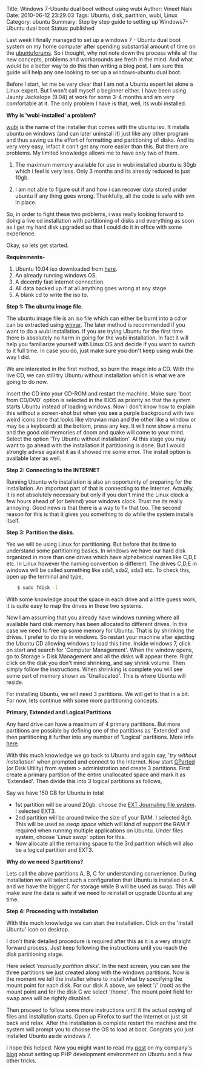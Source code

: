 Title: Windows 7-Ubuntu dual boot without using wubi
Author: Vineet Naik
Date: 2010-06-12 23:29:03
Tags: Ubuntu, disk, partition, wubi, Linux
Category: ubuntu
Summary: Step by step guide to setting up Windows7-Ubuntu dual boot
Status: published


Last week I finally managed to set up a windows 7 - Ubuntu dual boot
system on my home computer after spending substantial amount of time
on the [ubuntuforums](http://ubuntuforums.org). So i thought, why not
note down the process while all the new concepts, problems and
workarounds are fresh in the mind. And what would be a better way to
do this than writing a blog post. I am sure this guide will help any
one looking to set up a windows-ubuntu dual boot.<!--more-->

Before I start, let me be very clear that I am not a Ubuntu expert let
alone a Linux expert. But I won't call myself a beginner either. I
have been using Jaunty Jackalope (9.04) at work for some 3-4 months
and am very comfortable at it. The only problem I have is that, well,
its wubi installed.

**Why is 'wubi-installed' a problem?**

[wubi](http://wubi-installer.org/) is the name of the installer that
comes with the ubuntu iso. It installs ubuntu on windows (and can
later uninstall it) just like any other program and thus saving us the
effort of formatting and partitioning of disks. And its very very
easy, infact it can't get any more easier than this. But there are
problems. My limited knowledge allows me to have only two of them.

1. The maximum memory available for use in wubi installed ubuntu is
   30gb which i feel is very less. Only 3 months and its already reduced
   to just 10gb.

2. I am not able to figure out if and how i can recover data stored
   under ubuntu if any thing goes wrong. Thankfully, all the code is safe
   with svn in place.

So, in order to fight these two problems, i was really looking forward
to doing a live cd installation with partitioning of disks and
everything as soon as I get my hard disk upgraded so that I could do
it in office with some experience.

Okay, so lets get started.

**Requirements-**

1. Ubuntu 10.04 iso downloaded from [here](http://www.ubuntu.com/desktop/get-ubuntu/download).
2. An already running windows OS.
3. A decently fast internet connection.
4. All data backed up if at all anything goes wrong at any stage.
5. A blank cd to write the iso to.


**Step 1: The ubuntu image file.**

The ubuntu image file is an iso file which can either be burnt into a
cd or can be extracted using
[winrar](http://www.rarlab.com/download.htm). The later method is
recommended if you want to do a wubi installation. If you are trying
Ubuntu for the first time there is absolutely no harm in going for the
wubi installation. In fact it will help you familiarize yourself with
Linux OS and decide if you want to switch to it full time. In case you
do, just make sure you don't keep using wubi the way I did.

We are interested in the first method, so burn the image into a
CD. With the live CD, we can still try Ubuntu without installation
which is what we are going to do now.

Insert the CD into your CD-ROM and restart the machine. Make sure
'boot from CD/DVD' option is selected in the BIOS as priority so that
the system starts Ubuntu instead of loading windows. Now I don't
know how to explain this without a screen-shot but when you see a
purple background with two weird icons (one that looks like vitruvian
man and the other like a window or may be a keyboard) at the bottom,
press any key. It will now show a menu and the good old memories of
doom and quake will come to your mind.  Select the option 'Try Ubuntu
without installation'. At this stage you may want to go ahead with the
installation if partitioning is done. But I would strongly advise
against it as it showed me some error. The install option is available
later as well.


**Step 2: Connecting to the INTERNET**

Running Ubuntu w/o installation is also an opportunity of preparing
for the installation. An important part of that is connecting to the
Internet. Actually, it is not absolutely necessary but only if you
don't mind the Linux clock a few hours ahead of (or behind) your
windows clock. Trust me its really annoying. Good news is that there
is a way to fix that too. The second reason for this is that it gives
you something to do while the system installs itself.


**Step 3: Partition the disks.**

Yes we will be using Linux for partitioning. But before that its time
to understand some partitioning basics.  In windows we have our hard
disk organized in more than one drives which have alphabetical names
like C,D,E etc. In Linux however the naming convention is
different. The drives C,D,E in windows will be called something like
sda1, sda2, sda3 etc. To check this, open up the terminal and type,

```bash
    $ sudo fdisk -l
```

With some knowledge about the space in each drive and a little guess
work, it is quite easy to map the drives in these two systems.

Now I am assuming that you already have windows running where all
available hard disk memory has been allocated to different drives. In
this case we need to free up some memory for Ubuntu. That is by
shrinking the drives. I prefer to do this in windows. So restart your
machine after ejecting the Ubuntu CD allowing windows to load this
time.  Inside windows 7, click on start and search for 'Computer
Management'. When the window opens, go to Storage > Disk Management
and all the disks will appear there. Right click on the disk you don't
mind shrinking, and say shrink volume. Then simply follow the
instructions. When shrinking is complete you will see some part of
memory shown as 'Unallocated'. This is where Ubuntu will reside.

For installing Ubuntu, we will need 3 partitions. We will get to that
in a bit. For now, lets continue with some more partitioning concepts.


**Primary, Extended and Logical Partitions** 

Any hard drive can have a maximum of 4 primary partitions. But more
partitions are possible by defining one of the partitions as
'Extended' and then partitioning it further into any number of
'Logical' partitions. More info
[here](http://www.pcguide.com/ref/hdd/file/structPartitions-c.html).

With this much knowledge we go back to Ubuntu and again say, '*try
without installation*' when prompted and connect to the Internet. Now
start [GParted](http://gparted.sourceforge.net/) (or Disk Utility)
from system > administration and create 3 partitions. First create a
primary partition of the entire unallocated space and mark it as
'Extended'. Then divide this into 3 logical partitions as follows,

Say we have 150 GB for Ubuntu in total

* 1st partition will be around 20gb. choose the
  [EXT Journaling file system](http://en.wikipedia.org/wiki/Ext3). I
  selected EXT3.
* 2nd partition will be around twice the size of your RAM. I selected
  8gb. This will be used as *swap space* which will kind of support
  the RAM if required when running multiple applications on
  Ubuntu. Under files system, choose '*Linux swap*' option for this.
* Now allocate all the remaining space to the 3rd partition which will
  also be a logical partition and EXT3.


**Why do we need 3 partitions?**

Lets call the above partitions A, B, C for understanding
convenience. During installation we will select such a configuration
that Ubuntu is installed on A and we have the bigger C for storage
while B will be used as swap. This will make sure the data is safe if
we need to reinstall or upgrade Ubuntu at any time.


**Step 4: Proceeding with installation**

With this much knowledge we can start the installation. Click on the
'install Ubuntu' icon on desktop.

I don't think detailed procedure is required after this as it is a
very straight forward process. Just keep following the instructions
until you reach the disk partitioning stage.

Here select '*manually partition disks*'. In the next screen, you can
see the three partitions we just created along with the windows
partitions. Now is the moment we tell the installer where to install
what by specifying the mount point for each disk. For our disk A
above, we select '/' (root) as the mount point and for the disk C we
select '/home'. The mount point field for swap area will be rightly
disabled.

Then proceed to follow some more instructions until it the actual
coying of files and installation starts. Open up Firefox to surf the
Internet or just sit back and relax. After the installation is
complete restart the machine and the system will prompt you to choose
the OS to load at boot. Congrats you just installed Ubuntu aside
windows 7.

I hope this helped. Now you might want to read my
[post](http://www.kodeplay.com/2010/04/windows-to-linux-transition/)
on my company's [blog](http://www.kodeplay.com/blog) about setting up
PHP development environment on Ubuntu and a few other tricks.
